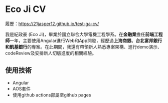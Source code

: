 # Eco Ji CV

履歷：https://21jasper12.github.io/test-ga-cv/

我是紀政豪 (Eco Ji)，畢業於國立聯合大學電機工程學系。在**金融業**擔任**前端工程師**一年，主要使用Angular進行Web和App開發，經歷過**上海商銀、台北富邦銀行和凱基銀行**的專案。在此期間，我還有帶領新人熟悉專案架構、進行demo演示、codeReview及安排新人切版進度的相關經驗。

## 使用技術
<ul>
	<li>Angular</li>
    <li>AOS套件</li>
	<li>使用github actions部屬至github pages</li>
</ul>